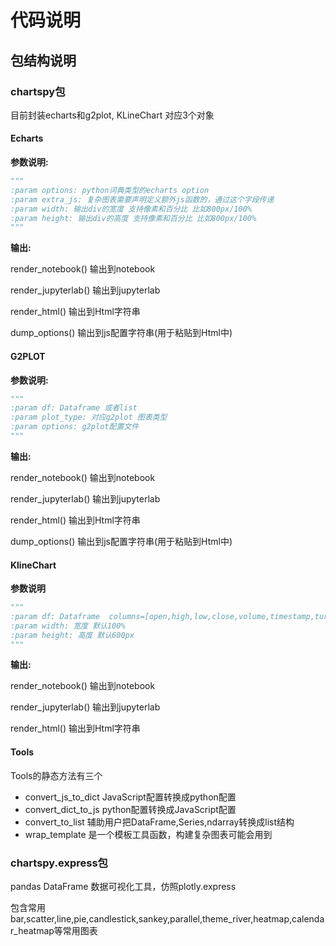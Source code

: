 # 代码说明

## 包结构说明

### chartspy包

目前封装echarts和g2plot, KLineChart 对应3个对象

#### Echarts

**参数说明:**
```python
"""
:param options: python词典类型的echarts option
:param extra_js: 复杂图表需要声明定义额外js函数的，通过这个字段传递
:param width: 输出div的宽度 支持像素和百分比 比如800px/100%
:param height: 输出div的高度 支持像素和百分比 比如800px/100%
"""
```

**输出:**

render_notebook() 输出到notebook

render_jupyterlab() 输出到jupyterlab

render_html() 输出到Html字符串

dump_options() 输出到js配置字符串(用于粘贴到Html中)

#### G2PLOT

**参数说明:**
```python
"""
:param df: Dataframe 或者list
:param plot_type: 对应g2plot 图表类型
:param options: g2plot配置文件    
"""
```

**输出:**

render_notebook() 输出到notebook

render_jupyterlab() 输出到jupyterlab

render_html() 输出到Html字符串

dump_options() 输出到js配置字符串(用于粘贴到Html中)

#### KlineChart
**参数说明**
```python
"""
:param df: Dataframe  columns=[open,high,low,close,volume,timestamp,turnover]
:param width: 宽度 默认100%
:param height: 高度 默认600px 
"""
```
**输出:**

render_notebook() 输出到notebook

render_jupyterlab() 输出到jupyterlab

render_html() 输出到Html字符串


#### Tools

Tools的静态方法有三个

* convert_js_to_dict JavaScript配置转换成python配置
* convert_dict_to_js python配置转换成JavaScript配置 
* convert_to_list 辅助用户把DataFrame,Series,ndarray转换成list结构
* wrap_template 是一个模板工具函数，构建复杂图表可能会用到

### chartspy.express包

pandas DataFrame 数据可视化工具，仿照plotly.express

包含常用 bar,scatter,line,pie,candlestick,sankey,parallel,theme_river,heatmap,calendar_heatmap等常用图表


